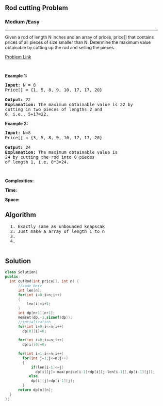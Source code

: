 <h2>Rod cutting Problem</h2>
<h3>Medium /Easy</h3><hr>
<div><p>
  Given a rod of length N inches and an array of prices, price[] that contains prices of all pieces of size smaller than N.
  Determine the maximum value obtainable by cutting up the rod and selling the pieces.

 
</p>


[Problem Link](https://practice.geeksforgeeks.org/problems/rod-cutting0840/1)

<p>&nbsp;</p>
<p><strong>Example 1:</strong></p>

      
 
<pre><strong>Input:</strong> N = 8
Price[] = {1, 5, 8, 9, 10, 17, 17, 20}

<strong>Output:</strong> 22
<strong>Explanation:</strong> The maximum obtainable value is 22 by
cutting in two pieces of lengths 2 and 
6, i.e., 5+17=22.
</pre>

<p><strong>Example 2:</strong></p>

<pre><strong>Input:</strong> N=8
Price[] = {3, 5, 8, 9, 10, 17, 17, 20}
     
<strong>Output:</strong> 24
<strong>Explanation:</strong> The maximum obtainable value is 
24 by cutting the rod into 8 pieces 
of length 1, i.e, 8*3=24. 
</pre>

<p>&nbsp;</p>
<p><strong>Complexities:</strong></p>
<strong>Time:</strong> 
  
<strong>Space:</strong> 
  <h2> Algorithm </h2>
 <pre>
  1. Exactly same as unbounded knapscak
  2. Just make a array of length 1 to n
  3. 
  4. 
  </pre>
  <h2> Solution </h2>
  
  ``` c++ 
class Solution{
  public:
    int cutRod(int price[], int n) {
        //code here
        int len[n];
        for(int i=0;i<n;i++)
        {
            len[i]=i+1;
        }
        int dp[n+1][n+1];
        memset(dp,-1,sizeof(dp));
        //intialization
        for(int i=0;i<=n;i++)
          dp[0][i]=0;
        
        for(int i=0;i<=n;i++)
          dp[i][0]=0;
          
        for(int i=1;i<=n;i++)
          for(int j=1;j<=n;j++)
          {
              if(len[i-1]<=j)
                dp[i][j]= max(price[i-1]+dp[i][j-len[i-1]],dp[i-1][j]);
             else
              dp[i][j]=dp[i-1][j];
          }
        return dp[n][n];  
    }
};
  ```
</div>
